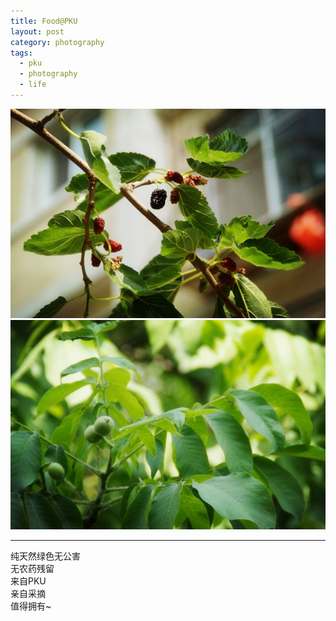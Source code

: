 ```yaml
---
title: Food@PKU
layout: post
category: photography
tags:
  - pku
  - photography
  - life
---
```


![Sangshen-PKU](/media/image/2013/sangshen-pku.jpg)  
![Hetao-PKU](/media/image/2013/hetao-pku.jpg)  

---

纯天然绿色无公害  
无农药残留  
来自PKU  
亲自采摘  
值得拥有~  